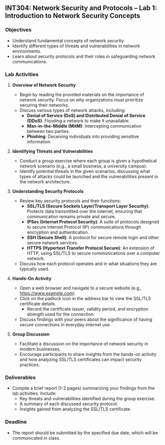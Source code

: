 
## **INT304: Network Security and Protocols – Lab 1: Introduction to Network Security Concepts**

### **Objectives**
- Understand fundamental concepts of network security.
- Identify different types of threats and vulnerabilities in network environments.
- Learn about security protocols and their roles in safeguarding network communications.

### **Lab Activities**

1. **Overview of Network Security**
   - Begin by reading the provided materials on the importance of network security. Focus on why organizations must prioritize securing their networks.
   - Discuss various types of network attacks, including:
     - **Denial of Service (DoS) and Distributed Denial of Service (DDoS)**: Flooding a network to make it unavailable.
     - **Man-in-the-Middle (MitM)**: Intercepting communication between two parties.
     - **Phishing**: Deceiving individuals into providing sensitive information.

2. **Identifying Threats and Vulnerabilities**
   - Conduct a group exercise where each group is given a hypothetical network scenario (e.g., a small business, a university campus).
   - Identify potential threats in the given scenarios, discussing what types of attacks could be launched and the vulnerabilities present in the network architecture.

3. **Understanding Security Protocols**
   - Review key security protocols and their functions:
     - **SSL/TLS (Secure Sockets Layer/Transport Layer Security)**: Protects data transmitted over the internet, ensuring that communication remains private and secure.
     - **IPSec (Internet Protocol Security)**: A suite of protocols designed to secure Internet Protocol (IP) communications through encryption and authentication.
     - **SSH (Secure Shell)**: A protocol for secure remote login and other secure network services.
     - **HTTPS (Hypertext Transfer Protocol Secure)**: An extension of HTTP, using SSL/TLS to secure communications over a computer network.
   - Discuss how each protocol operates and in what situations they are typically used.

4. **Hands-On Activity**
   - Open a web browser and navigate to a secure website (e.g., https://www.example.com).
   - Click on the padlock icon in the address bar to view the SSL/TLS certificate details.
     - Record the certificate issuer, validity period, and encryption strength used for the connection.
   - Discuss findings with your peers about the significance of having secure connections in everyday internet use.

5. **Group Discussion**
   - Facilitate a discussion on the importance of network security in modern businesses.
   - Encourage participants to share insights from the hands-on activity and how analyzing SSL/TLS certificates can impact security practices.

### **Deliverables**
- Compile a brief report (1-2 pages) summarizing your findings from the lab activities. Include:
  - Key threats and vulnerabilities identified during the group exercise.
  - A summary of each discussed security protocol.
  - Insights gained from analyzing the SSL/TLS certificate.

### **Deadline**
- The report should be submitted by the specified due date, which will be communicated in class.
